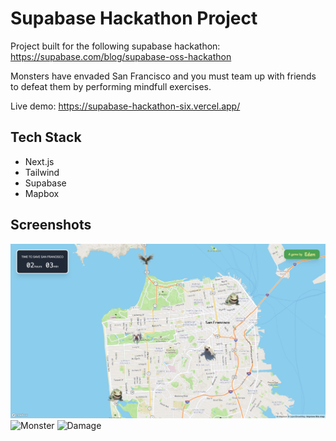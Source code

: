 # Supabase Hackathon Project

Project built for the following supabase hackathon: https://supabase.com/blog/supabase-oss-hackathon

Monsters have envaded San Francisco and you must team up with friends to defeat them by performing mindfull exercises.

Live demo: https://supabase-hackathon-six.vercel.app/

## Tech Stack

-   Next.js
-   Tailwind
-   Supabase
-   Mapbox

## Screenshots

![Map](screenshots/Map.png "Map")
![Monster](screenshots/Monster.png "Monster")
![Damage](screenshots/Damage.png "Damage")
